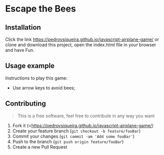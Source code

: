 # Escape the Bees
## Installation
Click the link https://pedrovsiqueira.github.io/javascript-airplane-game/ or clone and download this project, open the index.html file in your browser and have Fun.
## Usage example
Instructions to play this game:
* Use arrow keys to avoid bees;
## Contributing
>This is a free software, feel free to contribute in any way you want
1. Fork it (<https://pedrovsiqueira.github.io/javascript-airplane-game/)
2. Create your feature branch (`git checkout -b feature/fooBar`)
3. Commit your changes (`git commit -am 'Add some fooBar'`)
4. Push to the branch (`git push origin feature/fooBar`)
5. Create a new Pull Request
